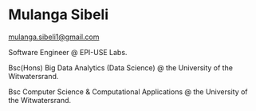 # Mulanga Sibeli

mulanga.sibeli1@gmail.com

Software Engineer @ EPI-USE Labs.

Bsc(Hons) Big Data Analytics (Data Science) @ the University of the Witwatersrand.

Bsc Computer Science & Computational Applications @ the University of the Witwatersrand.
